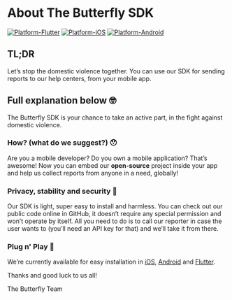 # About The Butterfly SDK

[![Platform-Flutter](https://img.shields.io/badge/Platform-Flutter-blue.svg)](https://github.com/TheButterflySDK/Flutter)
[![Platform-iOS](https://img.shields.io/badge/Platform-iOS-white.svg)](https://github.com/TheButterflySDK/iOS)
[![Platform-Android](https://img.shields.io/badge/Platform-Android-green.svg)](https://github.com/TheButterflySDK/Android)

## TL;DR
Let’s stop the domestic violence together. You can use our SDK for sending reports to our help centers, from your mobile app.


## Full explanation below 🤓

The Butterfly SDK is your chance to take an active part, in the fight against domestic violence.

### How? (what do we suggest?) 😯
Are you a mobile developer? Do you own a mobile application? That’s awesome! Now you can embed our **open-source** project inside your app and help us collect reports from anyone in a need, globally!

### Privacy, stability and security 🤝
Our SDK is light, super easy to install and harmless. You can check out our public code online in GitHub, it doesn’t require any special permission and won’t operate by itself. All you need to do is to call our reporter in case the user wants to (you’ll need an API key for that) and we’ll take it from there.

### Plug n' Play 🔌
We’re currently available for easy installation in [iOS](https://github.com/TheButterflySDK/iOS), [Android](https://github.com/TheButterflySDK/Android) and [Flutter](https://github.com/TheButterflySDK/Flutter).


Thanks and good luck to us all!

The Butterfly Team
